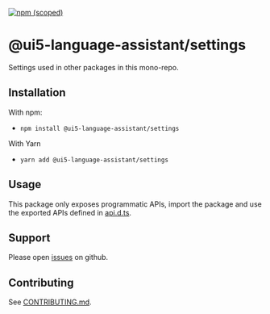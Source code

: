 [![npm (scoped)](https://img.shields.io/npm/v/@ui5-language-assistant/settings.svg)](https://www.npmjs.com/package/@ui5-language-assistant/settings)

# @ui5-language-assistant/settings

Settings used in other packages in this mono-repo.

## Installation

With npm:

- `npm install @ui5-language-assistant/settings`

With Yarn

- `yarn add @ui5-language-assistant/settings`

## Usage

This package only exposes programmatic APIs, import the package and use the exported APIs
defined in [api.d.ts](./api.d.ts).

## Support

Please open [issues](https://github.com/SAP/ui5-language-assistant/issues) on github.

## Contributing

See [CONTRIBUTING.md](./CONTRIBUTING.md).
